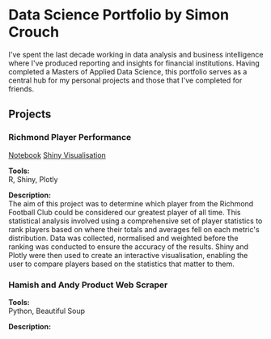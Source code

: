 # Data Science Portfolio by Simon Crouch

I've spent the last decade working in data analysis and business intelligence where I've produced reporting and insights for financial institutions. Having completed a Masters of Applied Data Science, this portfolio serves as a central hub for my personal projects and those that I've completed for friends.


## Projects

### Richmond Player Performance
[Notebook](https://github.com/fluxequalsrad/fluxequalsrad.github.io/blob/main/Richmond%20Player%20Performance.ipynb)      [Shiny Visualisation](https://fluxequalsrad.shinyapps.io/shiny/)

**Tools:** <br/> R, Shiny, Plotly

**Description:** <br/> The aim of this project was to determine which player from the Richmond Football Club could be considered our greatest player of all time. This statistical analysis involved using a comprehensive set of player statistics to rank players based on where their totals and averages fell on each metric's distribution. Data was collected, normalised and weighted before the ranking was conducted to ensure the accuracy of the results. Shiny and Plotly were then used to create an interactive visualisation, enabling the user to compare players based on the statistics that matter to them. 


### Hamish and Andy Product Web Scraper

**Tools:** <br/> Python, Beautiful Soup

**Description:** 
